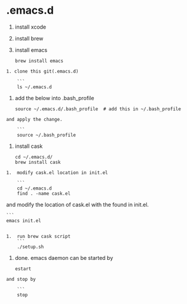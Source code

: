 .emacs.d
========

1. install xcode
1. install brew
1. install emacs
    
    ```
    brew install emacs
```
1. clone this git(.emacs.d)

    ```
    ls ~/.emacs.d
```
1.  add the below into .bash_profile
    
    ```
    source ~/.emacs.d/.bash_profile  # add this in ~/.bash_profile
```
and apply the change.

    ```
    source ~/.bash_profile
```
1.  install cask

    ```
    cd ~/.emacs.d/
    brew install cask
```
1.  modify cask.el location in init.el

    ```
    cd ~/.emacs.d
    find . -name cask.el
```
and modify the location of cask.el with the found in init.el.

    ```
    emacs init.el
```

1.  run brew cask script
    ```
    ./setup.sh
```

1.  done.
emacs daemon can be started by

    ```
    estart
```
and stop by

    ```
    stop
```
